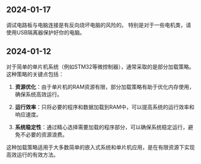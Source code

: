## 2024-01-17
调试电路板与电脑连接是有反向烧坏电脑的风险的。
特别是对于一些电机类，请使用USB隔离器保护好你的电脑。


## 2024-01-12

对于简单的单片机系统（例如STM32等微控制器），通常采取的是部分加载策略。这种策略的关键点包括：

1. **资源优化**：由于单片机的RAM资源有限，部分加载策略有助于优化内存使用，确保系统高效运行。

2. **运行效率**：只将必要的程序和数据加载到RAM中，可以提高系统的运行效率和响应速度。

3. **系统稳定性**：通过精心选择需要加载的程序部分，可以确保系统稳定运行，避免不必要的资源浪费。

这种加载策略适用于大多数简单的嵌入式系统和单片机应用，是在有限资源下实现高效运行的有效方法。